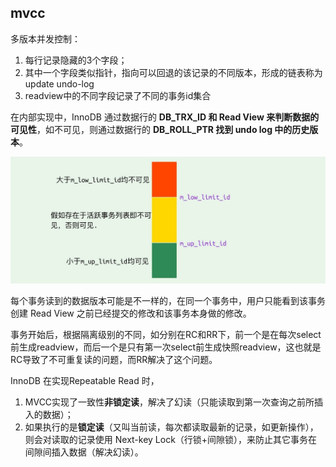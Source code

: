 ## mvcc

多版本并发控制：

1. 每行记录隐藏的3个字段；
2. 其中一个字段类似指针，指向可以回退的该记录的不同版本，形成的链表称为update undo-log
3. readview中的不同字段记录了不同的事务id集合

在内部实现中，InnoDB 通过数据行的 **DB_TRX_ID 和 Read View 来判断数据的可见性**，如不可见，则通过数据行的 **DB_ROLL_PTR 找到 undo log 中的历史版本**。

![](media/1.jpg)

每个事务读到的数据版本可能是不一样的，在同一个事务中，用户只能看到该事务创建 Read View 之前已经提交的修改和该事务本身做的修改。

事务开始后，根据隔离级别的不同，如分别在RC和RR下，前一个是在每次select前生成readview，而后一个是只有第一次select前生成快照readview，这也就是RC导致了不可重复读的问题，而RR解决了这个问题。

InnoDB 在实现Repeatable Read 时，
1.	MVCC实现了一致性**非锁定读**，解决了幻读（只能读取到第一次查询之前所插入的数据）；
2.	如果执行的是**锁定读**（又叫当前读，每次都读取最新的记录，如更新操作），则会对读取的记录使用 Next-key Lock（行锁+间隙锁），来防止其它事务在间隙间插入数据（解决幻读）。
